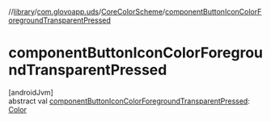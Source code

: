 //[library](../../../index.md)/[com.glovoapp.uds](../index.md)/[CoreColorScheme](index.md)/[componentButtonIconColorForegroundTransparentPressed](component-button-icon-color-foreground-transparent-pressed.md)

# componentButtonIconColorForegroundTransparentPressed

[androidJvm]\
abstract val [componentButtonIconColorForegroundTransparentPressed](component-button-icon-color-foreground-transparent-pressed.md): [Color](https://developer.android.com/reference/kotlin/androidx/compose/ui/graphics/Color.html)
